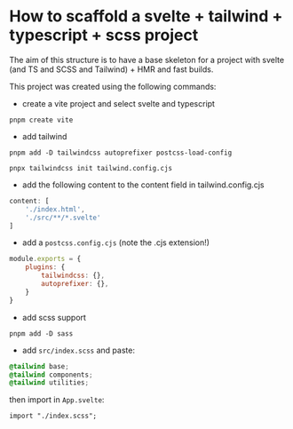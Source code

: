 # How to scaffold a svelte + tailwind + typescript + scss project 

The aim of this structure is to have a base skeleton for a project with svelte (and TS and SCSS and Tailwind) + HMR and fast builds.

This project was created using the following commands:

- create a vite project and select svelte and typescript

`pnpm create vite`

- add tailwind

`pnpm add -D tailwindcss autoprefixer postcss-load-config`

`pnpx tailwindcss init tailwind.config.cjs`

- add the following content to the content field in tailwind.config.cjs

```js
content: [
    './index.html',
    './src/**/*.svelte'
]
```

- add a `postcss.config.cjs` (note the .cjs extension!)

```js
module.exports = {
    plugins: {
        tailwindcss: {},
        autoprefixer: {},
    }
}
```

- add scss support

`pnpm add -D sass`

- add `src/index.scss` and paste:

```scss
@tailwind base;
@tailwind components;
@tailwind utilities;
```

then import in `App.svelte`:

```sveltehtml
import "./index.scss";
```
